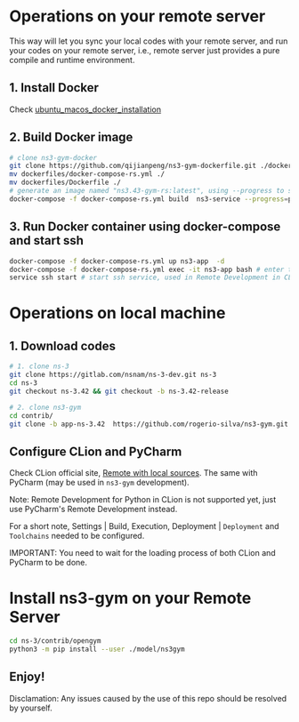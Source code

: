 # Operations on your remote server
This way will let you sync your local codes with your remote server, and run your 
codes on your remote server, i.e., remote server just provides a pure compile and 
runtime environment.

## 1. Install Docker
Check [ubuntu_macos_docker_installation](ubuntu_macos_docker_installation.md)

## 2. Build Docker image

```bash
# clone ns3-gym-docker
git clone https://github.com/qijianpeng/ns3-gym-dockerfile.git ./dockerfiles
mv dockerfiles/docker-compose-rs.yml ./
mv dockerfiles/Dockerfile ./
# generate an image named "ns3.43-gym-rs:latest", using --progress to see what is exactly happening.
docker-compose -f docker-compose-rs.yml build  ns3-service --progress=plain 
```

## 3. Run Docker container using docker-compose and start ssh
```bash
docker-compose -f docker-compose-rs.yml up ns3-app  -d
docker-compose -f docker-compose-rs.yml exec -it ns3-app bash # enter the container
service ssh start # start ssh service, used in Remote Development in CLion
```

# Operations on local machine
## 1. Download codes

```bash
# 1. clone ns-3
git clone https://gitlab.com/nsnam/ns-3-dev.git ns-3
cd ns-3
git checkout ns-3.42 && git checkout -b ns-3.42-release

# 2. clone ns3-gym
cd contrib/
git clone -b app-ns-3.42  https://github.com/rogerio-silva/ns3-gym.git ./opengym
```

## Configure CLion and PyCharm
Check CLion official site, [Remote with local sources](https://www.jetbrains.com/help/clion/remote-projects-support.html).
The same with PyCharm (may be used in `ns3-gym` development).

Note: Remote Development for Python in CLion is not supported yet, just use PyCharm's Remote Development instead.

For a short note, Settings | Build, Execution, Deployment | `Deployment` and `Toolchains` needed to be configured.

IMPORTANT: You need to wait for the loading process of both CLion and PyCharm to be done.

# Install ns3-gym on your Remote Server
```bash
cd ns-3/contrib/opengym
python3 -m pip install --user ./model/ns3gym
```

Enjoy!
---

Disclamation: Any issues caused by the use of this repo should be resolved by yourself.
